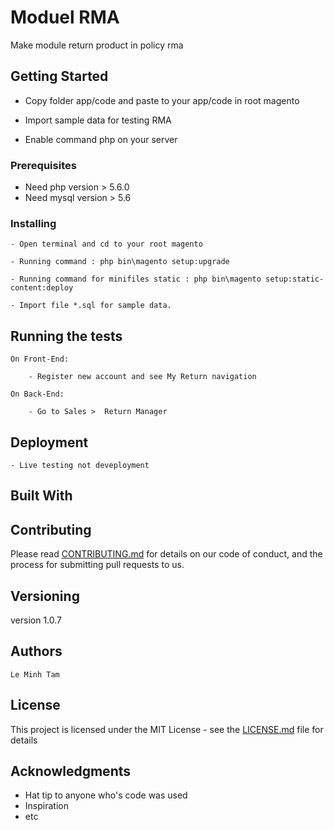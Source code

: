 # Moduel RMA

Make module return product in policy rma

## Getting Started

- Copy folder app/code and paste to your app/code in root magento

- Import sample data for testing RMA

- Enable command php on your server

### Prerequisites
 - Need php version > 5.6.0
 - Need mysql version > 5.6

### Installing

	- Open terminal and cd to your root magento
	
	- Running command : php bin\magento setup:upgrade
	
	- Running command for minifiles static : php bin\magento setup:static-content:deploy

	- Import file *.sql for sample data.

## Running the tests

	On Front-End:
	
		- Register new account and see My Return navigation
	
	On Back-End:
	
		- Go to Sales >  Return Manager
		

## Deployment

	- Live testing not deveployment

## Built With


## Contributing

Please read [CONTRIBUTING.md](https://gist.github.com/PurpleBooth/b24679402957c63ec426) for details on our code of conduct, and the process for submitting pull requests to us.

## Versioning

 version 1.0.7

## Authors

	Le Minh Tam

## License

This project is licensed under the MIT License - see the [LICENSE.md](LICENSE.md) file for details

## Acknowledgments

* Hat tip to anyone who's code was used
* Inspiration
* etc
